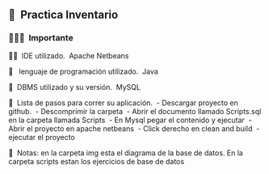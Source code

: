 ## 👋 &nbsp;Practica Inventario

### 👨🏻‍💻 &nbsp;Importante

👨‍💻 &nbsp;IDE utilizado.
    &nbsp;Apache Netbeans 
    
💬 &nbsp; lenguaje de programación utilizado.
    &nbsp;Java
    
💬 &nbsp;DBMS utilizado y su versión.
&nbsp;MySQL

💬 &nbsp;Lista de pasos para correr su aplicación.
    &nbsp;- Descargar proyecto en github. 
    &nbsp;- Descomprimir la carpeta 
    &nbsp;- Abrir el documento llamado Scripts.sql en la carpeta llamada Scripts
    &nbsp;- En Mysql pegar el contenido y ejecutar
    &nbsp;- Abrir el proyecto en apache netbeans 
    &nbsp;- Click derecho en clean and build
    &nbsp;- ejecutar el proyecto
    
💬 &nbsp;Notas: en la carpeta img esta el diagrama de la base de datos. 
En la carpeta scripts estan los ejercicios de base de datos



 
